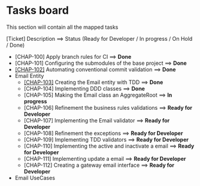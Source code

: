 # Tasks board

This section will contain all the mapped tasks

[Ticket] Description                                  ==> Status (Ready for Developer / In progress / On Hold / Done)

* [CHAP-100] Apply branch rules for CI                          ==> **Done**
* [CHAP-101] Configuring the submodules of the base project     ==> **Done**
* [[CHAP-102]](./Refinements/Chap102.md) Automating conventional commit validation          ==> **Done**
* Email Entity
    * [[CHAP-103]](./Refinements/Chap103.md) Creating the Email entity with TDD             ==> **Done**
    * [CHAP-104] Implementing DDD classes                       ==> **Done**
    * [CHAP-105] Making the Email class an AggregateRoot        ==> **In progress**
    * [CHAP-106] Refinement the business rules validations      ==> **Ready for Developer**
    * [CHAP-107] Implementing the Email validator               ==> **Ready for Developer**
    * [CHAP-108] Refinement the exceptions                      ==> **Ready for Developer**
    * [CHAP-109] Implementing TDD validators                    ==> **Ready for Developer**
    * [CHAP-110] Implementing the active and inactivate a email ==> **Ready for Developer**
    * [CHAP-111] Implementing update a email                    ==> **Ready for Developer**
    * [CHAP-112] Creating a gateway email interface             ==> **Ready for Developer**
* Email UseCases